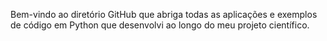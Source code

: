 Bem-vindo ao diretório GitHub que abriga todas as aplicações e exemplos de código em Python que desenvolvi ao longo do meu projeto científico.


